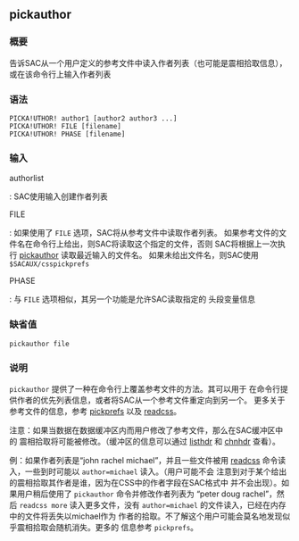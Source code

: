 ## pickauthor 

### 概要

告诉SAC从一个用户定义的参考文件中读入作者列表（也可能是震相拾取信息），
或在该命令行上输入作者列表

### 语法

``` {.bash}
PICKA!UTHOR! author1 [author2 author3 ...]
PICKA!UTHOR! FILE [filename]
PICKA!UTHOR! PHASE [filename]
```

### 输入

authorlist

:   SAC使用输入创建作者列表

FILE

:   如果使用了 `FILE` 选项，SAC将从参考文件中读取作者列表。
    如果参考文件的文件名在命令行上给出，则SAC将读取这个指定的文件，否则
    SAC将根据上一次执行 [pickauthor](/commands/pickauthor.md)
    读取最近输入的文件名。 如果未给出文件名，则SAC使用
    `$SACAUX/csspickprefs`

PHASE

:   与 `FILE` 选项相似，其另一个功能是允许SAC读取指定的 头段变量信息

### 缺省值

``` {.bash}
pickauthor file
```

### 说明

`pickauthor` 提供了一种在命令行上覆盖参考文件的方法。其可以用于
在命令行提供作者的优先列表信息，或者将SAC从一个参考文件重定向到另一个。
更多关于参考文件的信息，参考 [pickprefs](/commands/pickprefs.md) 以及
[readcss](/commands/readcss.md)。

注意：如果当数据在数据缓冲区内而用户修改了参考文件，那么在SAC缓冲区中的
震相拾取将可能被修改。（缓冲区的信息可以通过
[listhdr](/commands/listhdr.md) 和 [chnhdr](/commands/chnhdr.md)
查看）。

例：如果作者列表是“john rachel michael”，并且一些文件被用
[readcss](/commands/readcss.md) 命令读入，一些到时可能以
`author=michael` 读入。（用户可能不会
注意到对于某个给出的震相拾取其作者是谁，因为在CSS中的作者字段在SAC格式中
并不会出现）。如果用户稍后使用了 `pickauthor` 命令并修改作者列表为
“peter doug rachel”，然后 `readcss more` 读入更多文件，没有
`author=michael` 的文件读入，已经在内存中的文件将丢失以michael作为
作者的拾取。不了解这个用户可能会莫名地发现似乎震相拾取会随机消失。更多的
信息参考 `pickprefs`。
